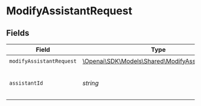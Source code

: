 # ModifyAssistantRequest


## Fields

| Field                                                                                             | Type                                                                                              | Required                                                                                          | Description                                                                                       |
| ------------------------------------------------------------------------------------------------- | ------------------------------------------------------------------------------------------------- | ------------------------------------------------------------------------------------------------- | ------------------------------------------------------------------------------------------------- |
| `modifyAssistantRequest`                                                                          | [\Openai\SDK\Models\Shared\ModifyAssistantRequest](../../models/shared/ModifyAssistantRequest.md) | :heavy_check_mark:                                                                                | N/A                                                                                               |
| `assistantId`                                                                                     | *string*                                                                                          | :heavy_check_mark:                                                                                | The ID of the assistant to modify.                                                                |